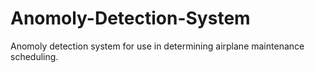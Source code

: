 # Anomoly-Detection-System

Anomoly detection system for use in determining airplane maintenance scheduling.
